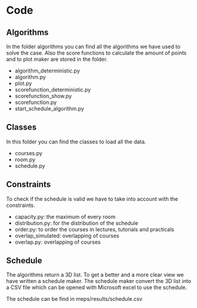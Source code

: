 # Code

## Algorithms

In the folder algorithms you can find all the algorithms we have used to solve the case. Also the score functions to calculate the amount of points and to plot maker are stored in the folder.

* algorithm_deterministic.py
* algorithm.py
* plot.py
* scorefunction_deterministic.py
* scorefunction_show.py
* scorefunction.py
* start_schedule_algorithm.py

## Classes

In this folder you can find the classes to load all the data.

* courses.py
* room.py
* schedule.py

## Constraints

To check if the schedule is valid we have to take into account with the constraints.

* capacity.py: the maximum of every room
* distribution.py: for the distribution of the schedule
* order.py: to order the courses in lectures, tutorials and practicals
* overlap_simulated: overlapping of courses
* overlap.py: overlapping of courses

## Schedule

The algorithms return a 3D list. To get a better and a more clear view we have written a schedule maker. The schedule maker convert the 3D list into a CSV file which can be opened with Microsoft excel to use the schedule.

The schedule can be find in meps/results/schedule.csv
